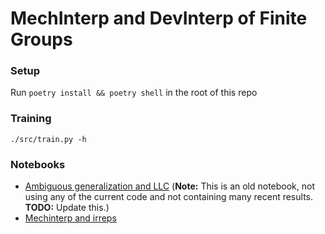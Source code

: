 # MechInterp and DevInterp of Finite Groups

### Setup
Run `poetry install && poetry shell` in the root of this repo

### Training
`./src/train.py -h`

### Notebooks
- [Ambiguous generalization and LLC](https://colab.research.google.com/drive/1HW44R_bDE4X7bu1DZT1sWE_x2lIpqrhT?usp=sharing)  (**Note:** This is an old notebook, not using any of the current code and not containing many recent results. **TODO:** Update this.)
- [Mechinterp and irreps](https://github.com/LouisYRYJ/Finite-groups/blob/main/notebooks/irreps_SL_all.ipynb)


